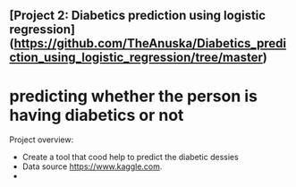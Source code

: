 ## [Project 2: Diabetics prediction using logistic regression] (https://github.com/TheAnuska/Diabetics_prediction_using_logistic_regression/tree/master)
# predicting whether the person is having diabetics or not

Project overview:
* Create a tool that cood help to predict the diabetic dessies
* Data source https://www.kaggle.com.
* 



